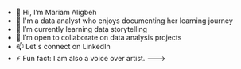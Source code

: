 - 👋 Hi, I’m Mariam Aligbeh
- 👀 I'm a data analyst who enjoys documenting her learning journey
- 🌱 I’m currently learning data storytelling
- 💞️ I’m open to collaborate on data analysis projects
- 📫 Let's connect on LinkedIn
- ⚡ Fun fact: I am also a voice over artist.
--->
